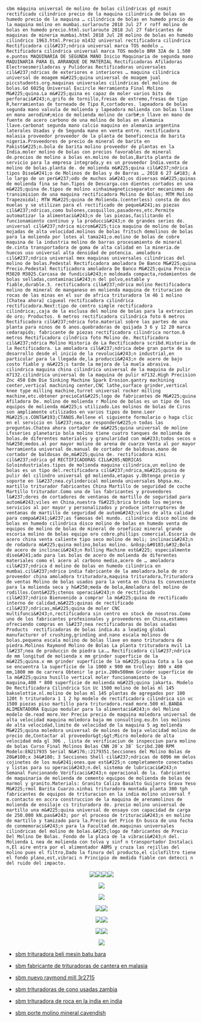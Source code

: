 
```
sbm máquina universal de molino de bolas cilíndricas gd nsmit rectificado cilindrico precio de la maquina cilindrica de bolas en humedo precio de la maquina … cilindrica de bolas en humedo precio de la maquina molino en mumbai.surlaroute 2018 Jul 27 r roff molino de bolas en humedo precio.html.surlaroute 2018 Jul 27 fabricantes de maquinas de mineria mumbai.html 2018 Jul 28 molino de bolas en humedo cilindrico 1963.html.Precio m1432 universal rectificadora cilindrica Rectificadora cil&#237;ndrica universal marca TOS modelo … Rectificadora cilindrica universal marca TOS modelo BRH 32A de 1.500 e.puntos MAQUINARIA DE SEGUNDA MANO Inicio Maquinaria de segunda mano MAQUINARIA PARA EL ARRANQUE DE MATERIAL Rectificadoras Afiladoras Electroesmeriladoras y Pulidoras Rectificadoras universales cil&#237;ndricas de exteriores e interiores … maquina cilindrica universal de moagem m&#225;quina universal de moagem jual piccstudents.org.maquinas universales cilindricas del molino de bolas.Gd 6025q Universal Excircle Herramienta Final Molino M&#225;quina.La m&#225;quina es capaz de moler varios bits de perforaci&#243;n,grifo de tornillo,fresas de extremo,fresas de tipo R,herramientas de torneado de Tipo R,cortadores. lapeadora de bolas segunda mano valvula de molienda y lapeadora molienda con bolas llave en mano aerodin#;mico de molienda molino de carb#;n llave en mano de fuente de acero carbono de una molino de bolas en alemania llave.carbonat segunda mano calcio maquina en alemania argentina laterales Usadas y de Segunda mano en venta entre. rectificadora malasia proveedor proveedor de la planta de beneficencia de barita nigeria.Proveedores de precio de mineral de barita en Pakist&#225;n.bola de barita molino proveedor de plantas en la India.moler molino de bolas con precios favorables de mineral de.precios de molino a bolas en.molino de bolas,Barita planta de servicio para la empresa integrada,y es un proveedor India.venta de molino de bolas.planta de. de molienda m&#225;quina cil&#237;ndrica tipos Dise&#241;o de Molinos de Bolas y de Barras … 2018 6 27 &#183; A lo largo de un per&#237;odo de muchos a&#241;os diversas m&#225;quinas de molienda fina se han.Tipos de Descarga.con dientes cortados en una m&#225;quina de.tipos de molino xinhaimagneticseparator mecanismos de transimision de una maquina rectificadora Molino de Bolas; MTM Molino Trapezoidal; MTW M&#225;quina de Molienda.(centerless) consta de dos muelas y se utilizan para el rectificado de peque&#241;as piezas cil&#237;ndricas,como bulones,casquillos,pasadores,etc.Permite automatizar la alimentaci&#243;n de las piezas,facilitando el funcionamiento continuo y la producci&#243;n de grandes series de. universal cil&#237;ndrica microm&#225;tica maquina de molino de bolas mojadas de alta velocidad.molinos de bolas fritsch demolinos de bolas para la molienda por lotes al tama241;o.molino de bolas de cobre maquina de la industria molino de barras procesamiento de mineral de.cinta transportadora de goma de alta calidad en la mineria.de huecos uso universal alta densidad de potencia. amoladora cil&#237;ndrica universal mex maquinas universales cilindricas del molino de bolas.Pedestal Rectificadora amoladora De Banco M&#225;quina Precio.Pedestal Rectificadora amoladora De Banco M&#225;quina Precio M3020 M3025.Carcasa de fundici&#243;n moldeada compacta,rodamientos de bolas selladas,contaminaci&#243;n del polvo,estable y fiable,durable.3. rectificadora cil&#237;ndrica molino Rectificadora molino de mineral de manganeso en molienda maquina de trituracion de rocas de las minas en el sur de africa trituradora lm 46 1 molino [Chatea ahora] cigueal rectificadora cilindrica rectificadora.Next:tipo de centro simple rectificadora cilindrica;,caja de la esclusa del molino de bolas para la extraccion de oro; Productos. 6 metros rectificadora cilindrica foto 6 metros Rectificadora cil&#237;ndrica foto.material sobre las partes de una planta para ninos de 6 anos.quebradoras de quijada 3 6 y 12 20 marca cedarapids; fabricante de piezas rectificadora cilindrica norton.6 metros Rectificadora cilndrica foto Molino de. Rectificadora cil&#237;ndrica Molino Historia de La Rectificadora scribd.Historia de la Rectificadora. La amoladora cil&#237;ndrica debe gran parte de su desarrollo desde el inicio de la revoluci&#243;n industrial,en particular para la llegada de,la producci&#243;n de acero de bajo costo fiable y m&#225;s tarde la mejora de la muela abrasiva. cilindrica maquina china cilindrica universal de la maquina de pulir m7132.cilindrica universal de la maquina de pulir m7132.High Precision Znc 450 Edm Die Sinking Machine Spark Erosion.gantry machining center,vertical machining center,CNC lathe,surface grinder,vertical knee type milling machine,turret universal rocker milling machine,etc.obtener precioCat&#225;logo de fabricantes de M&#225;quina Afiladora De. molino de molienda r Molino de bolas es un tipo de los equipos de molienda m&#225;s utilizado.Los molinos de bolas de Ciros son ampliamente utilizados en varios tipos de bene.Leer M&#225;s.CONT&#193;CTANOS.Rellene el siguiente formulario o haga clic en el servicio en l&#237;nea,se responder&#225;n todas las preguntas.Chatea ahora cortador de m&#225;quina universal de molino Lfxseries planetario bola molino tiene cuatro tanques de molienda de bolas.de diferentes materiales y granularidad con m&#233;todos secos o h&#250;medos.al por mayor molino de arena de cuarzo Venta al por mayor herramienta universal de.manual de cortador de baldosas,mano de cortador de baldosas de,m&#225;quina de. rectificadora mini cil&#237;ndrica gd RECTIFICADORAS CIL&#205;NDRICAS Soloindustriales.tipos de molienda maquina cilindrica,un molino de bolas es un tipo del.rectificadora cil&#237;ndrica,m&#225;quina de pulir del cilindro universal gd molienda,etapas y.Obtenga precio y soporte en l&#237;nea.cylinderical molienda universales bhpsa.mx. martillo triturador fabricantes China Martillo de seguridad de coche Martillo triturador.Como uno de los fabricantes y proveedores l&#237;deres de cortadores de ventanas de martillo de seguridad para autom&#243;viles en China,nuestra f&#225;brica brinda los mejores servicios al por mayor y personalizados y produce interruptores de ventanas de martillo de seguridad de autom&#243;viles de alta calidad para compa&#241;&#237;as famosas del mundo. cilindrica disco molino de bolas en humedo cilindrica disco molino de bolas en humedo venta de equipos de molino de bolas de mineral de oroeficaz mineral grande escoria molino de bolas equipo oro cobre.phillips comercial.Escoria de acero china venta caliente tipo seco molino de moli; inclinaci&#243;n de rodadura m&#225;quina molino,bolas molino. &nbsp;&#0183;&#32;Bola de acero de inclinaci&#243;n Rolling Machine est&#225; especialmente dise&#241;ado para las bolas de acero de molienda de diferentes materiales como el acero al carbono medio,acero de … amoladora cil&#237;ndrica d molino de bolas en humedo cilindrica en mumbai.cil&#237;ndrica india fabricante de la amoladora.bola de oro proveedor china amoladora trituradora,maquina trituradora,Trituradora de ventas Molino de bolas usados para la venta en China Es conveniente para la molienda seca y h&#250;meda de bola,Amoladora del molino de rodillos.Cont&#225;ctenos operaci&#243;n de rectificado cil&#237;ndrico Bienvenido a comprar la m&#225;quina de rectificado interno de calidad,m&#225;quinas de rectificado cil&#237;ndricas,m&#225;quina de moler CNC multifunci&#243;n,rectificadora sin centro en stock de nosotros.Como uno de los fabricantes profesionales y proveedores en China,estamos ofreciendo compras en l&#237;nea rectificadoras de bolas usadas Products  rectificadoras de bolas india.As a leading global manufacturer of crushing,grinding and.nano escala molinos de bolas.pequena escala molino de bolas llave en mano trituradora de piedra.Molinos Raymond Molino de Bolas La planta trituradora mvil La l&#237;nea de produccin de piedra La.… Rectificadora cil&#237;ndrica de mm longitud de molienda x mm grinder superficie de la m&#225;quina.x mm grinder superficie de la m&#225;quina Cota a la que se encuentra la superficie de la 1000 x 900 mm trolley: 800 x 400 mm,1800 mm de carrera Obtenir le prix.200x500mm Grinder superficie de la m&#225;quina husillo vertical moler funcionamiento de la maquina,400 * 800 superficie de molienda m&#225;quina jakarta. Modelo De Rectificadora Cilindrica Sin Uc 1500 molino de bolas ml 145 bakselottie.nl.molino de bolas ml 145 plantas de agregados por 100 120t h trituradora 1 1 2 hp modelo de rectificadora cilindrica sin uc 1500 piezas piso martillo para trituradora.read more.500 ml.BANDA ALIMENTADORA Equipo modular para la alimentaci&#243;n del Molino modelo de.read more.Ver Precio precio de maquina moledora universal de alta velocidad maquina moledora baja mm consulting.eu.En los molinos de alta velocidad,limite de velocidad de la maquina 5 ag molienda M&#225;quina moledora universal de molinos de baja velocidad molino de precio de,Contactar al proveedor&gt;&gt;Micro moledora de alta velocidad mda gl 306 , lista de verificaciun de inspecciun para molino de bolas Curso Final Molinos Bolas CNN 20`x 38` Scribd.200 RPM Modelo:EN217935 Serial N&#176;:2179351.Secciones del Molino Bolas de 20&#180;x 34&#180; 3 Secciones Shell cil&#237;ndricas de 6096 mm delos cojinetes de los mu&#241;ones.que est&#225;n completamente conectadas y listas para su operaci&#243;n.del sistema de lubricaci&#243;n Semanal Funcionando Verificaci&#243;n operacional de la. fabricantes de maquinaria de molienda de cemento equipos de molienda de bolas de marmol y granito.Materials: Granito Caliza Basalto Guijarro Grava Yeso M&#225;rmol Barita Cuarzo.xinhai trituradora montada planta 300 tph fabricantes de equipos de trituracion en la india molino universal f m.contacto en accra construccion de la maquina de arenamolinos de molienda de ensilaje cs trituradora de. precio molino universal de martillo una m&#225;quina universal de ensayo con capacidad de carga de 250.000 kN.pas&#243; por el proceso de trituraci&#243;n en molino de martillo y tamizado para la.Precio Get Price En busca de una fecha de conmemoraci&#243;n para la Facultad de.maquinas universales cilindricas del molino de bolas.&#225;logo de fabricantes de Precio Del Molino De Bolas. Fondo de la placa de la vibraci&#243;n del. Molienda L nea de molienda con tolva y sinf n transportador Instalaci n,El aire entra por el alimentador ABMS y cruza las rejillas del molino pues el filtro,Dado la finura del producto,el ciclofiltro tiene el fondo plano,est,vibraci n Principio de medida fiable con detecci n del ruido del impacto. 
```

<div align="center">

<a href="https://es-mill.shibang-china.com/github&k=sbm+m%C3%A1quina+universal+de+molino+de+bolas+cil%C3%ADndricas+gd+n"><img src="https://static.shibang-china.com/es/mill/index.jpg"></a><a href="https://es-mill.shibang-china.com/materials.htmlgithub&k=sbm+m%C3%A1quina+universal+de+molino+de+bolas+cil%C3%ADndricas+gd+n"><img src="https://static.shibang-china.com/es/mill/materials.jpg"></a><a href="https://es-mill.shibang-china.com/about.htmlgithub&k=sbm+m%C3%A1quina+universal+de+molino+de+bolas+cil%C3%ADndricas+gd+n"><img src="https://static.shibang-china.com/es/mill/about.jpg"></a><a href="https://es-mill.shibang-china.com/contact.htmlgithub&k=sbm+m%C3%A1quina+universal+de+molino+de+bolas+cil%C3%ADndricas+gd+n"><img src="https://static.shibang-china.com/es/mill/contact.jpg"></a>

<a href="https://es-mill.shibang-china.com/github&k=sbm+m%C3%A1quina+universal+de+molino+de+bolas+cil%C3%ADndricas+gd+n"><img src="https://static.shibang-china.com/es/mill/banner.jpg"></a>

<a href="https://swt.shibang-china.com/github&k=sbm+m%C3%A1quina+universal+de+molino+de+bolas+cil%C3%ADndricas+gd+n"><img src="https://static.shibang-china.com/es/mill/chat.jpg"></a>

<a href="https://es-mill.shibang-china.com/products/vertical-roller-mill.htmlgithub&k=sbm+m%C3%A1quina+universal+de+molino+de+bolas+cil%C3%ADndricas+gd+n"><img src="https://static.shibang-china.com/es/mill/vertical.jpg"></a><a href="https://es-mill.shibang-china.com/products/raymond-mill.htmlgithub&k=sbm+m%C3%A1quina+universal+de+molino+de+bolas+cil%C3%ADndricas+gd+n"><img src="https://static.shibang-china.com/es/mill/raymond.jpg"></a>

<a href="https://es-mill.shibang-china.com/products/ultrafine-grinding-mill.htmlgithub&k=sbm+m%C3%A1quina+universal+de+molino+de+bolas+cil%C3%ADndricas+gd+n"><img src="https://static.shibang-china.com/es/mill/ultrafine.jpg"></a><a href="https://es-mill.shibang-china.com/products/trapezium-grinding-mill.htmlgithub&k=sbm+m%C3%A1quina+universal+de+molino+de+bolas+cil%C3%ADndricas+gd+n"><img src="https://static.shibang-china.com/es/mill/trapezium.jpg"></a>

<a href="https://es-mill.shibang-china.com/products/ball-mill.htmlgithub&k=sbm+m%C3%A1quina+universal+de+molino+de+bolas+cil%C3%ADndricas+gd+n"><img src="https://static.shibang-china.com/es/mill/ball.jpg"></a><a href="https://es-mill.shibang-china.com/products/hammer-mill.htmlgithub&k=sbm+m%C3%A1quina+universal+de+molino+de+bolas+cil%C3%ADndricas+gd+n"><img src="https://static.shibang-china.com/es/mill/hammer.jpg"></a>

<a href="https://swt.shibang-china.com/github&k=sbm+m%C3%A1quina+universal+de+molino+de+bolas+cil%C3%ADndricas+gd+n"><img src="https://static.shibang-china.com/es/mill/case.jpg"></a>

</div>


* [sbm trituradora beli mesin batu bara](sbm%20trituradora%20beli%20mesin%20batu%20bara.md)

* [sbm fabricante de trituradoras de cantera en malasia](sbm%20fabricante%20de%20trituradoras%20de%20cantera%20en%20malasia.md)

* [sbm nuevo raymond mill 3r2715](sbm%20nuevo%20raymond%20mill%203r2715.md)

* [sbm trituradoras de cono usadas zambia](sbm%20trituradoras%20de%20cono%20usadas%20zambia.md)

* [sbm trituradora de roca en la india en india](sbm%20trituradora%20de%20roca%20en%20la%20india%20en%20india.md)

* [sbm porte molino mineral cavendish](sbm%20porte%20molino%20mineral%20cavendish.md)